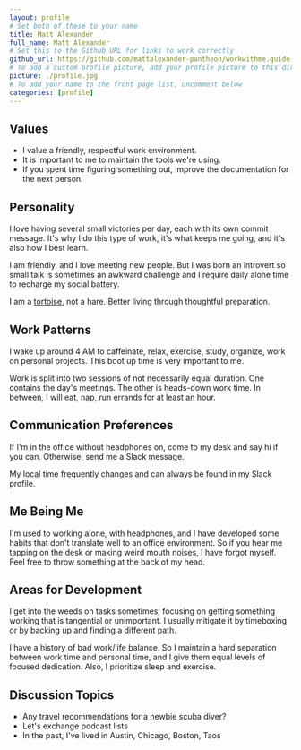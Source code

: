 ```yaml
---
layout: profile
# Set both of these to your name
title: Matt Alexander
full_name: Matt Alexander
# Set this to the Github URL for links to work correctly
github_url: https://github.com/mattalexander-pantheon/workwithme.guide-myguide/
# To add a custom profile picture, add your profile picture to this directory, update, and uncomment the relative link below.
picture: ./profile.jpg
# To add your name to the front page list, uncomment below
categories: [profile]
---
```


## Values

- I value a friendly, respectful work environment.
- It is important to me to maintain the tools we're using.
- If you spent time figuring something out, improve the documentation for the next person.

## Personality

I love having several small victories per day, each with its own commit message. It's why I do this type of work, it's what keeps me going, and it's also how I best learn.

I am friendly, and I love meeting new people. But I was born an introvert so small talk is sometimes an awkward challenge and I require daily alone time to recharge my social battery.

I am a [tortoise](http://revisionisthistory.com/episodes/32-the-tortoise-and-the-hare), not a hare. Better living through thoughtful preparation.

## Work Patterns

I wake up around 4 AM to caffeinate, relax, exercise, study, organize, work on personal projects. This boot up time is very important to me.

Work is split into two sessions of not necessarily equal duration. One contains the day's meetings. The other is heads-down work time. In between, I will eat, nap, run errands for at least an hour.

## Communication Preferences

If I'm in the office without headphones on, come to my desk and say hi if you can. Otherwise, send me a Slack message.

My local time frequently changes and can always be found in my Slack profile.

## Me Being Me

I'm used to working alone, with headphones, and I have developed some habits that don't translate well to an office environment. So if you hear me tapping on the desk or making weird mouth noises, I have forgot myself. Feel free to throw something at the back of my head.

## Areas for Development

I get into the weeds on tasks sometimes, focusing on getting something working that is tangential or unimportant. I usually mitigate it by timeboxing or by backing up and finding a different path.

I have a history of bad work/life balance. So I maintain a hard separation between work time and personal time, and I give them equal levels of focused dedication. Also, I prioritize sleep and exercise.

## Discussion Topics

- Any travel recommendations for a newbie scuba diver?
- Let's exchange podcast lists
- In the past, I've lived in Austin, Chicago, Boston, Taos
